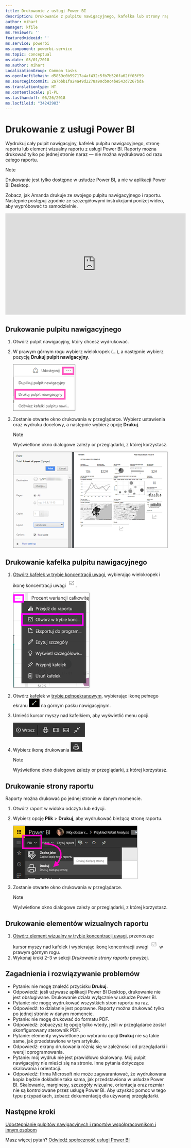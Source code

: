 ```yaml
---
title: Drukowanie z usługi Power BI
description: Drukowanie z pulpitu nawigacyjnego, kafelka lub strony raportu z usługi Power BI.
author: mihart
manager: kfile
ms.reviewer: ''
featuredvideoid: ''
ms.service: powerbi
ms.component: powerbi-service
ms.topic: conceptual
ms.date: 03/01/2018
ms.author: mihart
LocalizationGroup: Common tasks
ms.openlocfilehash: d5859c0b59717a4af432c5fb7b526fa62ff03f59
ms.sourcegitcommit: 2a7bbb1fa24a49d2278a90cb0c4be543d7267bda
ms.translationtype: HT
ms.contentlocale: pl-PL
ms.lasthandoff: 06/26/2018
ms.locfileid: "34242983"
---
```

# <a name="printing-from-power-bi-service"></a>Drukowanie z usługi Power BI
Wydrukuj cały pulpit nawigacyjny, kafelek pulpitu nawigacyjnego, stronę raportu lub element wizualny raportu z usługi Power BI. Raporty można drukować tylko po jednej stronie naraz — nie można wydrukować od razu całego raportu.

> [!NOTE]
> Drukowanie jest tylko dostępne w usłudze Power BI, a nie w aplikacji Power BI Desktop.
> 
> 

Zobacz, jak Amanda drukuje ze swojego pulpitu nawigacyjnego i raportu. Następnie postępuj zgodnie ze szczegółowymi instrukcjami poniżej wideo, aby wypróbować to samodzielnie.

<iframe width="560" height="315" src="https://www.youtube.com/embed/jtlLGRKBvXY" frameborder="0" allowfullscreen></iframe>

## <a name="print-a-dashboard"></a>Drukowanie pulpitu nawigacyjnego
1. Otwórz pulpit nawigacyjny, który chcesz wydrukować.
2. W prawym górnym rogu wybierz wielokropek (...), a następnie wybierz pozycję **Drukuj pulpit nawigacyjny**.
   
    ![Opcja drukowania pulpitu nawigacyjnego](media/service-print/pbi_print_dash_ellipses.png)
3. Zostanie otwarte okno drukowania w przeglądarce. Wybierz ustawienia oraz wydruku docelowy, a następnie wybierz opcję **Drukuj**.
   
   > [!NOTE]
   > Wyświetlone okno dialogowe zależy or przeglądarki, z której korzystasz.
   > 
   
    ![okno dialogowe drukowania](media/service-print/pbi_print_dash_new2.png)

## <a name="print-a-dashboard-tile"></a>Drukowanie kafelka pulpitu nawigacyjnego
1. [Otwórz kafelek w trybie koncentracji uwagi](service-focus-mode.md), wybierając wielokropek i ikonę koncentracji uwagi ![ikona koncentracji uwagi](media/service-print/power-bi-focus-icon.png).
   
    ![menu wielokropka](media/service-print/menu-options.png)
2. Otwórz kafelek w [trybie pełnoekranowym](service-fullscreen-mode.md), wybierając ikonę pełnego ekranu ![ikona pełnego ekranu](media/service-print/power-bi-full-screen-icon.png) na górnym pasku nawigacyjnym.
3. Umieść kursor myszy nad kafelkiem, aby wyświetlić menu opcji.
   
    ![menu opcji pełnego ekranu](media/service-print/menu-options-new.png)
4. Wybierz ikonę drukowania ![ikona drukowania](media/service-print/print-icon.png).     
   
   > [!NOTE]
   > Wyświetlone okno dialogowe zależy or przeglądarki, z której korzystasz.
   > 
   > 

## <a name="print-a-report-page"></a>Drukowanie strony raportu
Raporty można drukować po jednej stronie w danym momencie.

1. Otwórz raport w widoku odczytu lub edycji.
2. Wybierz opcję **Plik** > **Drukuj**, aby wydrukować bieżącą stronę raportu.
   
    ![Menu Plik usługi Power BI](media/service-print/power-bi-print.png)
3. Zostanie otwarte okno drukowania w przeglądarce.
   
   > [!NOTE]
   > Wyświetlone okno dialogowe zależy or przeglądarki, z której korzystasz.
   > 
   > 

## <a name="print-a-report-visual"></a>Drukowanie elementów wizualnych raportu
1. [Otwórz element wizualny w trybie koncentracji uwagi](service-focus-mode.md), przenosząc kursor myszy nad kafelek i wybierając ikonę koncentracji uwagi ![ikona koncentracji uwagi](media/service-print/power-bi-focus-icon.png) w prawym górnym rogu.
2. Wykonaj kroki 2–3 w sekcji *Drukowanie strony raportu* powyżej.

## <a name="considerations-and-troubleshooting"></a>Zagadnienia i rozwiązywanie problemów
* Pytanie: nie mogę znaleźć przycisku **Drukuj**.    
* Odpowiedź: jeśli używasz aplikacji Power BI Desktop, drukowanie nie jest obsługiwane.  Drukowanie działa wyłącznie w usłudze Power BI.
* Pytanie: nie mogę wydrukować wszystkich stron raportu na raz.    
* Odpowiedź: to działanie jest poprawne. Raporty można drukować tylko po jednej stronie w danym momencie.
* Pytanie: nie mogę drukować do formatu PDF.    
* Odpowiedź: zobaczysz tę opcję tylko wtedy, jeśli w przeglądarce został skonfigurowany sterownik PDF.    
* Pytanie: elementy wyświetlone po wybraniu opcji **Drukuj** nie są takie same, jak przedstawione w tym artykule.    
* Odpowiedź: ekrany drukowania różnią się w zależności od przeglądarki i wersji oprogramowania.
* Pytanie: mój wydruk nie jest prawidłowo skalowany.  Mój pulpit nawigacyjny nie mieści się na stronie. Inne pytania dotyczące skalowania i orientacji.    
* Odpowiedź: firma Microsoft nie może zagwarantować, że wydrukowana kopia będzie dokładnie taka sama, jak przedstawiona w usłudze Power BI. Skalowanie, marginesy, szczegóły wizualne, orientacja oraz rozmiar nie są kontrolowane przez usługę Power BI. Aby uzyskać pomoc w tego typu przypadkach, zobacz dokumentację dla używanej przeglądarki.      

## <a name="next-steps"></a>Następne kroki
[Udostępnianie pulpitów nawigacyjnych i raportów współpracownikom i innym osobom](service-share-dashboards.md)

Masz więcej pytań? [Odwiedź społeczność usługi Power BI](http://community.powerbi.com/)

